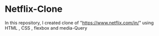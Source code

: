 # Netflix-Clone
In this repository, I created clone of "https://www.netflix.com/in/" using HTML , CSS , flexbox and media-Query
